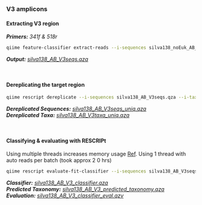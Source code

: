 ### V3 amplicons
#### Extracting V3 region
_**Primers:** 341f & 518r_
```bash
qiime feature-classifier extract-reads --i-sequences silva138_noEuk_AB_seqs_uniq.qza --p-f-primer CCTACGGGNGGCWGCAG --p-r-primer GTATTACCGCGGCTGCTGG --p-n-jobs 12 --o-reads silva138_AB_V3seqs.qza
```
_**Output:** [silva138_AB_V3seqs.qza](https://mega.nz/file/FbxylRaI#OxZmLQU878fiTJI-YvRKwzoOy67HoXEkTGGlg8xP94I)_

<br>

#### Dereplicating the target region
```bash
qiime rescript dereplicate --i-sequences silva138_AB_V3seqs.qza --i-taxa silva138_noEuk_AB_tax_uniq.qza --o-dereplicated-sequences silva138_AB_V3seqs_uniq.qza --o-dereplicated-taxa silva138_AB_V3taza_uniq.qza
```
_**Dereplicated Sequences:** [silva138_AB_V3seqs_uniq.qza](https://mega.nz/file/dSpCFLjb#Lun5LEj6GljOo_YN81Kn9Le14hzuFQzLUhdc4atLtHA)_  
_**Dereplicated Taxa:** [silva138_AB_V3taxa_uniq.qza](https://mega.nz/file/Abw0XbSL#mPBi4jO33aR9njoCY0UaYcdQY8XssQws4eaaP2BBWCk)_

<br>

#### Classifying & evaluating with RESCRIPt
Using multiple threads increases memory usage [Ref](https://forum.qiime2.org/t/memoryerror-when-running-feature-classifer-with-pre-trained-classifier/566/3). Using 1 thread with auto reads per batch (took approx 2 0 hrs)
```bash
qiime rescript evaluate-fit-classifier --i-sequences silva138_AB_V3seqs_uniq.qza --i-taxonomy silva138_AB_V3taxa_uniq.qza --o-classifier silva138_AB_V3_classifier.qza --o-observed-taxonomy silva138_AB_V3_predicted_taxonomy.qza --o-evaluation silva138_AB_V3_classifier_eval.qzv
```
_**Classifier:** [silva138_AB_V3_classifier.qza](https://mega.nz/file/tD4wELQD#RCdoXEKBIGb07_pMugTesQCLjjfOJu24llJfzFUBKt8)_  
_**Predicted Taxonomy:** [silva138_AB_V3_predicted_taxonomy.qza](https://mega.nz/file/sToynbrB#va9alyidk5pqhVMnqmwuZmUGXKbsY_xBhwei_-tF-K0)_  
_**Evaluation:** [silva138_AB_V3_classifier_eval.qzv](https://mega.nz/file/9OwwmZAK#L0B0TjdCEwJM340xGbs5f_dROOJPGAaSWqiRTkuqPGo)_  
